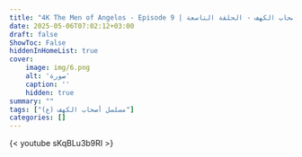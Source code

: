 ```yaml
---
title: "4K The Men of Angelos - Episode 9 | مسلسل أصحاب الكهف - الحلقة التاسعة"
date: 2025-05-06T07:02:12+03:00
draft: false
ShowToc: False
hiddenInHomeList: true
cover:
    image: img/6.png
    alt: 'صورة'
    caption: ''
    hidden: true
summary: ""
tags: ["مسلسل أصحاب الكهف (ع)"]
categories: []
---
```


{< youtube sKqBLu3b9RI >}  
<br>
